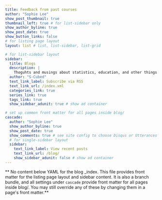 ```yaml
---
title: Feedback from past courses
author: "Sophie Lee"
show_post_thumbnail: true
thumbnail_left: true # for list-sidebar only
show_author_byline: true
show_post_date: true
show_button_links: false
# for listing page layout
layout: list # list, list-sidebar, list-grid

# for list-sidebar layout
sidebar: 
  title: Blogs
  description: |
    Thoguhts and musings about statistics, education, and other things that interest me!
  author: "S-Cubed"
  text_link_label: Subscribe via RSS
  text_link_url: /index.xml
  categories_link: true
  series_link: true
  tags_link: true
  show_sidebar_adunit: true # show ad container

# set up common front matter for all pages inside blog/
cascade:
  author: "Sophie Lee"
  show_author_byline: true
  show_post_date: true
  show_comments: true # see site config to choose Disqus or Utterances
  # for single-sidebar layout 
  sidebar:
    text_link_label: View recent posts
    text_link_url: /blog/
    show_sidebar_adunit: false # show ad container
---
```


** No content below YAML for the blog _index. This file provides front matter for the listing page layout and sidebar content. It is also a branch bundle, and all settings under `cascade` provide front matter for all pages inside blog/. You may still override any of these by changing them in a page's front matter.**
